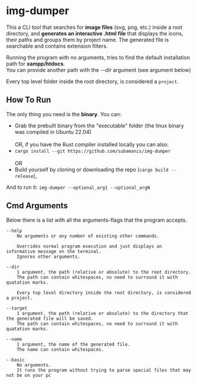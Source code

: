 # img-dumper

This a CLI tool that searches for <b>image files</b> (svg, png, etc.) inside a root directory, and <b>generates an interactive .html file</b> that displays the icons,
their paths and groups them by project name. The generated file is searchable and contains extension filters.

Running the program with no arguments, tries to find the default installation path for <b>xampp/htdocs</b>. </br>
You can provide another path with the *--dir* argument (see argument below)

Every top level folder inside the root directory, is considered a `project`.

## How To Run
The only thing you need is the <b>binary</b>. You can:
- Grab the prebuilt binary from the "executable" folder (the linux binary was compiled in Ubuntu 22.04) </br></br>
OR, if you have the Rust compiler installed locally you can also:</br>
- ```cargo install --git https://github.com/subamanis/img-dumper``` </br></br>
OR</br>
- Build yourself by cloning or downloading the repo (```cargo build --release```),

And to run it:
```img-dumper --optional_arg1 --optional_argN``` 


## Cmd Arguments
Below there is a list with all the arguments-flags that the program accepts.
```
--help
    No arguments or any number of existing other commands.

    Overrides normal program execution and just displays an informative message on the terminal.
    Ignores other arguments.

--dir
    1 argument, the path (relative or absolute) to the root directory.
    The path can contain whitespaces, no need to surround it with quatation marks.

    Every top level directory inside the root directory, is considered a project.

--target 
    1 argument, the path (relative or absolute) to the directory that the generated file will be saved.
    The path can contain whitespaces, no need to surround it with quatation marks.

--name 
    1 argument, the name of the generated file.
    The name can contain whitespaces.

--basic
    No arguments.
    It runs the program without trying to parse special files that may not be on your pc
